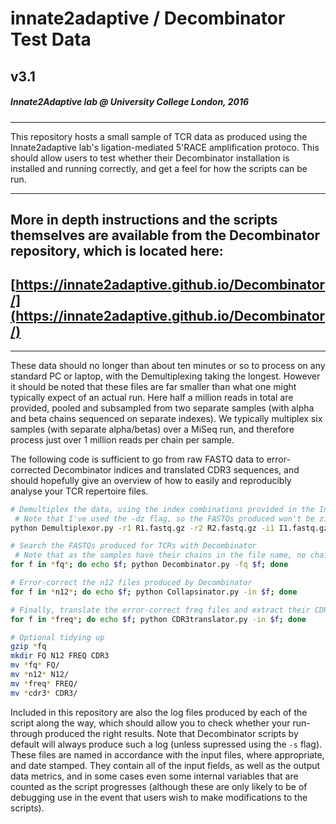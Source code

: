 # innate2adaptive / Decombinator Test Data
## v3.1
##### Innate2Adaptive lab @ University College London, 2016

--- 

This repository hosts a small sample of TCR data as produced using the Innate2adaptive lab's ligation-mediated 5'RACE amplification protoco. This should allow users to test whether their Decombinator installation is installed and running correctly, and get a feel for how the scripts can be run.

---

## More in depth instructions and the scripts themselves are available from the Decombinator repository, which is located here:
## [https://innate2adaptive.github.io/Decombinator/](https://innate2adaptive.github.io/Decombinator/)

---

These data should no longer than about ten minutes or so to process on any standard PC or laptop, with the Demultiplexing taking the longest. However it should be noted that these files are far smaller than what one might typically expect of an actual run. Here half a million reads in total are provided, pooled and subsampled from two separate samples (with alpha and beta chains sequenced on separate indexes). We typically multiplex six samples (with separate alpha/betas) over a MiSeq run, and therefore process just over 1 million reads per chain per sample.

The following code is sufficient to go from raw FASTQ data to error-corrected Decombinator indices and translated CDR3 sequences, and should hopefully give an overview of how to easily and reproducibly analyse your TCR repertoire files.

```bash
# Demultiplex the data, using the index combinations provided in the Indexes.ndx comma-delimited file 
 # Note that I've used the -dz flag, so the FASTQs produced won't be zipped, speeding up the process
python Demultiplexor.py -r1 R1.fastq.gz -r2 R2.fastq.gz -i1 I1.fastq.gz -ix Indexes.ndx -dz

# Search the FASTQs produced for TCRs with Decombinator
 # Note that as the samples have their chains in the file name, no chain designation is required
for f in *fq*; do echo $f; python Decombinator.py -fq $f; done

# Error-correct the n12 files produced by Decombinator
for f in *n12*; do echo $f; python Collapsinator.py -in $f; done

# Finally, translate the error-correct freq files and extract their CDR3s
for f in *freq*; do echo $f; python CDR3translator.py -in $f; done

# Optional tidying up
gzip *fq
mkdir FQ N12 FREQ CDR3
mv *fq* FQ/
mv *n12* N12/
mv *freq* FREQ/
mv *cdr3* CDR3/

```

Included in this repository are also the log files produced by each of the script along the way, which should allow you to check whether your run-through produced the right results. Note that Decombinator scripts by default will always produce such a log (unless supressed using the `-s` flag). These files are named in accordance with the input files, where appropriate, and date stamped. They contain all of the input fields, as well as the output data metrics, and in some cases even some internal variables that are counted as the script progresses (although these are only likely to be of debugging use in the event that users wish to make modifications to the scripts). 